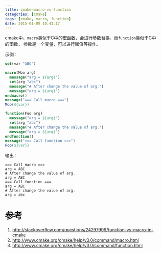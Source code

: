 ```yaml
---
title: cmake-macro-vs-function
categories: [cmake]
tags: [cmake, macro, function]
date: 2015-01-09 10:43:17
---
```


cmake中，`macro`类似于C中的宏函数，会进行参数替换，而`function`类似于C中的函数，
参数是一个变量，可以进行赋值等操作。

示例：
```cmake
set(var "ABC")

macro(Moo arg)
  message("arg = ${arg}")
  set(arg "abc")
  message("# After change the value of arg.")
  message("arg = ${arg}")
endmacro()
message("=== Call macro ===")
Moo(${var})

function(Foo arg)
  message("arg = ${arg}")
  set(arg "abc")
  message("# After change the value of arg.")
  message("arg = ${arg}")
endfunction()
message("=== Call function ===")
Foo(${var})
```

输出：
```
=== Call macro ===
arg = ABC
# After change the value of arg.
arg = ABC
=== Call function ===
arg = ABC
# After change the value of arg.
arg = abc
```

# 参考

1.  <http://stackoverflow.com/questions/24297999/function-vs-macro-in-cmake>
1.  <http://www.cmake.org/cmake/help/v3.0/command/macro.html>
1.  <http://www.cmake.org/cmake/help/v3.0/command/function.html>
